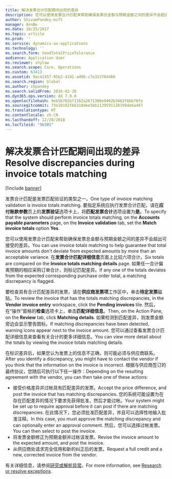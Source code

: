```yaml
---
title: 解决发票合计匹配期间出现的差异
description: 您可以使用发票合计匹配来帮助确保发票总金额与预期金额之间的差异不会超出可接受的差异。
author: ShivamPandey-msft
manager: AnnBe
ms.date: 10/25/2017
ms.topic: article
ms.prod: ''
ms.service: dynamics-ax-applications
ms.technology: ''
ms.search.form: VendTotalPriceTolerance
audience: Application User
ms.reviewer: shylaw
ms.search.scope: Core, Operations
ms.custom: 63413
ms.assetid: 9ac42457-95b2-4191-ad06-c7e323704466
ms.search.region: Global
ms.author: shpandey
ms.search.validFrom: 2016-02-28
ms.dyn365.ops.version: AX 7.0.0
ms.openlocfilehash: 9eb5b702bf1162a2671306e9462b3462f6bb78fe
ms.sourcegitcommit: 73e10192fb6318dee5bb1129591120199de6a487
ms.translationtype: HT
ms.contentlocale: zh-CN
ms.lasthandoff: 12/20/2018
ms.locfileid: "56301"
---
```

# <a name="resolve-discrepancies-during-invoice-totals-matching"></a><span data-ttu-id="63739-103">解决发票合计匹配期间出现的差异</span><span class="sxs-lookup"><span data-stu-id="63739-103">Resolve discrepancies during invoice totals matching</span></span>

[!include [banner](../includes/banner.md)]

<span data-ttu-id="63739-104">发票合计匹配是发票匹配验证的类型之一。</span><span class="sxs-lookup"><span data-stu-id="63739-104">One type of invoice matching validation is invoice totals matching.</span></span> <span data-ttu-id="63739-105">要指定系统应执行发票合计匹配，请在**应付账款参数**页上的**发票验证**选项卡上，将**匹配发票合计**选项设置为**是**。</span><span class="sxs-lookup"><span data-stu-id="63739-105">To specify that the system should perform invoice totals matching, on the **Accounts payable parameters** page, on the **Invoice validation** tab, set the **Match invoice totals** option **Yes**.</span></span> 

<span data-ttu-id="63739-106">您可以使用发票合计匹配来帮助确保发票总金额与预期金额之间的差异不会超出可接受的差异。</span><span class="sxs-lookup"><span data-stu-id="63739-106">You can use invoice totals matching to help guarantee that total invoice amounts don't deviate from expected amounts by more than an acceptable variance.</span></span> <span data-ttu-id="63739-107">在**发票合计匹配详细信息**页面上比较六项合计。</span><span class="sxs-lookup"><span data-stu-id="63739-107">Six totals are compared on the **Invoice totals matching details** page.</span></span> <span data-ttu-id="63739-108">如果任一合计偏离预期的相应采购订单合计，则标记匹配差异。</span><span class="sxs-lookup"><span data-stu-id="63739-108">If any one of the totals deviates from the expected corresponding purchase order total, a matching discrepancy is flagged.</span></span> 

<span data-ttu-id="63739-109">要检查具有合计匹配差异的发票，请在**供应商发票项**工作区中，单击**待定发票**磁贴。</span><span class="sxs-lookup"><span data-stu-id="63739-109">To review the invoice that has the totals matching discrepancies, in the **Vendor invoice entry** workspace, click the **Pending invoices** tile.</span></span> <span data-ttu-id="63739-110">然后，在“操作”窗格的**检查**选项卡上，单击**匹配详细信息**。</span><span class="sxs-lookup"><span data-stu-id="63739-110">Then, on the Action Pane, on the **Review** tab, click **Matching details**.</span></span> <span data-ttu-id="63739-111">如果检测到匹配差异，则发票金额旁边会显示警告图标。</span><span class="sxs-lookup"><span data-stu-id="63739-111">If matching discrepancies have been detected, warning icons appear next to the invoice amount.</span></span> <span data-ttu-id="63739-112">您可以通过查看发票合计匹配详细信息来查看有关合计的更多详细信息。</span><span class="sxs-lookup"><span data-stu-id="63739-112">You can view more detail about the totals by viewing the invoice totals matching details.</span></span> 

<span data-ttu-id="63739-113">在标识差异后，如果您认为发票上的信息不正确，则可能必须与供应商联系。</span><span class="sxs-lookup"><span data-stu-id="63739-113">After you identify a discrepancy, you might have to contact the vendor if you think that the information on the invoice is incorrect.</span></span> <span data-ttu-id="63739-114">根据与供应商签订的最终协议，您随后可执行以下任一操作：</span><span class="sxs-lookup"><span data-stu-id="63739-114">Depending on the resulting agreement with the vendor, you can then take one of these actions:</span></span>

-   <span data-ttu-id="63739-115">接受价格差异并过帐具有匹配差异的发票。</span><span class="sxs-lookup"><span data-stu-id="63739-115">Accept the price difference, and post the invoice that has matching discrepancies.</span></span> <span data-ttu-id="63739-116">您的系统可能设置为在存在匹配差异的情况下要求先获得批准，然后才能过帐。</span><span class="sxs-lookup"><span data-stu-id="63739-116">Your system might be set up to require approval before it can post if there are matching discrepancies.</span></span> <span data-ttu-id="63739-117">在此情况下，您必须批准匹配差异，并且可以选择性地输入批准注释。</span><span class="sxs-lookup"><span data-stu-id="63739-117">In this case, you must approve the matching discrepancy and can optionally enter an approval comment.</span></span> <span data-ttu-id="63739-118">然后，您可以选择过帐发票。</span><span class="sxs-lookup"><span data-stu-id="63739-118">You can then select to post the invoice.</span></span>
-   <span data-ttu-id="63739-119">将发票金额修正为预期金额并过帐该发票。</span><span class="sxs-lookup"><span data-stu-id="63739-119">Revise the invoice amount to the expected amount, and post the invoice.</span></span>
-   <span data-ttu-id="63739-120">从供应商处请求完全信用和新的纠正后的发票。</span><span class="sxs-lookup"><span data-stu-id="63739-120">Request a full credit and a new, corrected invoice from the vendor.</span></span>

<span data-ttu-id="63739-121">有关详细信息，请参阅[研究或解析异常](tasks/research-resolve-exceptions.md)。</span><span class="sxs-lookup"><span data-stu-id="63739-121">For more information, see [Research or resolve exceptions](tasks/research-resolve-exceptions.md).</span></span>


